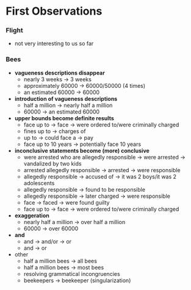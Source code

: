 # First Observations

### Flight
- not very interesting to us so far

### Bees
- **vagueness descriptions disappear**
	- nearly 3 weeks -> 3 weeks
	- approximately 60000 -> 60000/50000 (4 times)
	- an estimated 60000 -> 60000
- **introduction of vagueness descriptions**
	- half a million -> nearly half a million
	- 60000 -> an estimated 60000
- **upper bounds become definite results**
	- face up to -> face -> were ordered to/were criminally charged
	- fines up to -> charges of
	- up to -> could face a -> pay
	- face up to 10 years -> potentially face 10 years
- **inconclusive statements become (more) conclusive**
	- were arrested who are allegedly responsible -> were arrested -> vandalized by two kids
	- arrested allegedly responsible -> arrested -> were responsible
	- allegedly responsible -> accused of -> it was 2 boys/it was 2 adolescents
	- allegedly responsible -> found to be responsible
	- allegedly responsible -> later charged -> were responsible
	- face -> faced -> were found guilty
	- face up to -> face -> were ordered to/were criminally charged
- **exaggeration**
	- nearly half a million -> over half a million
	- 60000 -> over 60000
- **and**
	- and -> and/or -> or
	- and -> or 
- other
	- half a million bees -> all bees
	- half a million bees -> most bees
	- resolving grammatical incongruencies
	- beekeepers -> beekeeper (singularization)